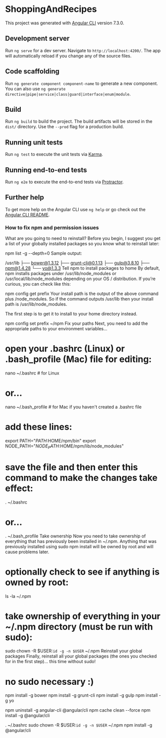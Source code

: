 # ShoppingAndRecipes

This project was generated with [Angular CLI](https://github.com/angular/angular-cli) version 7.3.0.

## Development server

Run `ng serve` for a dev server. Navigate to `http://localhost:4200/`. The app will automatically reload if you change any of the source files.

## Code scaffolding

Run `ng generate component component-name` to generate a new component. You can also use `ng generate directive|pipe|service|class|guard|interface|enum|module`.

## Build

Run `ng build` to build the project. The build artifacts will be stored in the `dist/` directory. Use the `--prod` flag for a production build.

## Running unit tests

Run `ng test` to execute the unit tests via [Karma](https://karma-runner.github.io).

## Running end-to-end tests

Run `ng e2e` to execute the end-to-end tests via [Protractor](http://www.protractortest.org/).

## Further help

To get more help on the Angular CLI use `ng help` or go check out the [Angular CLI README](https://github.com/angular/angular-cli/blob/master/README.md).



### How to fix npm and permission issues
What are you going to need to reinstall?
Before you begin, I suggest you get a list of your globally installed packages so you know what to reinstall later:

npm list -g --depth=0
Sample output:

/usr/lib
├── bower@1.3.12
├── grunt-cli@0.1.13
├── gulp@3.8.10
├── npm@1.4.28
└── yo@1.3.3
Tell npm to install packages to home
By default, npm installs packages under /usr/lib/node_modules or /usr/local/lib/node_modules depending on your OS / distribution.
If you’re curious, you can check like this:

npm config get prefix
Your install path is the output of the above command plus /node_modules.
So if the command outputs /usr/lib then your install path is /usr/lib/node_modules.

The first step is to get it to install to your home directory instead.

npm config set prefix ~/npm
Fix your paths
Next, you need to add the appropriate paths to your environment variables…

# open your .bashrc (Linux) or .bash_profile (Mac) file for editing:
nano ~/.bashrc # for Linux
# or...
nano ~/.bash_profile # for Mac if you haven't created a .bashrc file

# add these lines:
export PATH="$PATH:$HOME/npm/bin"
export NODE_PATH="$NODE_PATH:$HOME/npm/lib/node_modules"

# save the file and then enter this command to make the changes take effect:
. ~/.bashrc
# or...
. ~/.bash_profile
Take ownership
Now you need to take ownership of everything that has previously been installed in ~/.npm.
Anything that was previously installed using sudo npm install will be owned by root and will cause problems later.

# optionally check to see if anything is owned by root:
ls -la ~/.npm

# take ownership of everything in your ~/.npm directory (must be run with sudo):
sudo chown -R $USER:`id -g -n $USER` ~/.npm
Reinstall your global packages
Finally, reinstall all your global packages (the ones you checked for in the first step)… this time without sudo!

# no sudo necessary :)
npm install -g bower
npm install -g grunt-cli
npm install -g gulp
npm install -g yo

npm uninstall -g angular-cli @angular/cli
npm cache clean --force
npm install -g @angular/cli


. ~/.bashrc
sudo chown -R $USER:`id -g -n $USER` ~/.npm
npm install -g @angular/cli